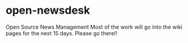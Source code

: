 open-newsdesk
=============

Open Source News Management
Most of the work will go into the wiki pages for the next 15 days. Please go there!!
